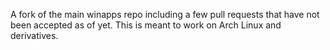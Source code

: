 A fork of the main winapps repo including a few pull requests that have not been accepted as of yet. This is meant to work on Arch Linux and derivatives.
